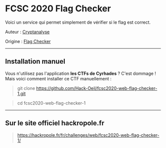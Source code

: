 # FCSC 2020 Flag Checker

Voici un service qui permet simplement de vérifier si le flag est correct.


Auteur : [Cryptanalyse](https://x.com/Cryptanalyse)


Origine : [Flag Checker](https://hackropole.fr/fr/challenges/web/fcsc2020-web-flag-checker-1/)


-----------

## Installation manuel
Vous n'utilisez pas l'application **les CTFs de Cyrhades** ? C'est dommage !
Mais voici comment installer ce CTF manuellement :

> git clone https://github.com/Hack-Oeil/fcsc2020-web-flag-checker-1.git

> cd fcsc2020-web-flag-checker-1


-----------

## Sur le site officiel hackropole.fr
> https://hackropole.fr/fr/challenges/web/fcsc2020-web-flag-checker-1/